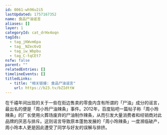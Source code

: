 ```yaml
---
id: 0061-wh96u2i5
lastUpdated: 1757167352
name: 食品尸油谣言
aliases: []
layer: 1
categoryId: cat_drHx4oqn
tagIds:
  - tag_jKWvm6pa
  - tag__NZec6vQ
  - tag_iw_Wbpbu
  - tag_C-tqCEt7
nsfw: false
parent: ""
relatedEntries: []
timelineEvents: []
titledLinks:
  - title: "相关链接: 食品尸油谣言"
    url: https://b23.tv/bZIdttW
---
```


在千禧年间出现的关于一些在街边售卖的零食内含有所谓的「尸油」成分的谣言，最出名的便是「周小玲尸油辣条」事件。2012年，百度贴吧一篇帖子称「周小玲辣条」的厂长使用火葬场废弃的尸油制作辣条，从而引发大量消费者和经销商对此品牌的厌恶与排斥。这则谣言导致原本蓬勃发展的「周小玲辣条」一度濒临破产，周小玲本人更是因此遭受了同学与好友的误解与排挤。